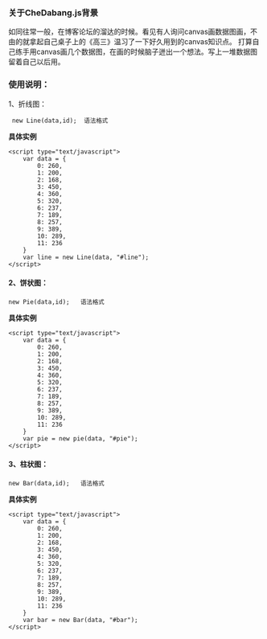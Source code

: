 ###	关于CheDabang.js背景
如同往常一般，在博客论坛的溜达的时候。看见有人询问canvas画数据图画，不由的就拿起自己桌子上的《高三》温习了一下好久用到的canvas知识点。
打算自己练手用canvas画几个数据图，在画的时候脑子迸出一个想法。写上一堆数据图留着自己以后用。


###  使用说明：
1、折线图：
```
 new Line(data,id);  语法格式
```
**具体实例**
```
<script type="text/javascript">
	var data = {
		0: 260,
		1: 200,
		2: 168,
		3: 450,
		4: 360,
		5: 320,
		6: 237,
		7: 189,
		8: 257,
		9: 389,
		10: 289,
		11: 236
	}
	var line = new Line(data, "#line");
</script>
```

#### 2、饼状图：
```
new Pie(data,id);   语法格式
```

**具体实例**

```
<script type="text/javascript">
	var data = {
		0: 260,
		1: 200,
		2: 168,
		3: 450,
		4: 360,
		5: 320,
		6: 237,
		7: 189,
		8: 257,
		9: 389,
		10: 289,
		11: 236
	}
	var pie = new pie(data, "#pie");
</script>
```

#### 3、柱状图：
```
new Bar(data,id);   语法格式
```

**具体实例**
```
<script type="text/javascript">
	var data = {
		0: 260,
		1: 200,
		2: 168,
		3: 450,
		4: 360,
		5: 320,
		6: 237,
		7: 189,
		8: 257,
		9: 389,
		10: 289,
		11: 236
	}
	var bar = new Bar(data, "#bar");
</script>
```
